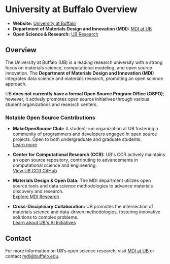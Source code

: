 # University at Buffalo Overview

- **Website:** [University at Buffalo](https://www.buffalo.edu/)
- **Department of Materials Design and Innovation (MDI):** [MDI at UB](https://engineering.buffalo.edu/materials-design-innovation.html)
- **Open Science & Research:** [UB Research](https://www.buffalo.edu/research.html)

## Overview

The University at Buffalo (UB) is a leading research university with a strong focus on materials science, computational modeling, and open source innovation. The **Department of Materials Design and Innovation (MDI)** integrates data science and materials research, promoting an open science approach.

UB **does not currently have a formal Open Source Program Office (OSPO)**; however, it actively promotes open source initiatives through various student organizations and research centers.

### Notable Open Source Contributions

- **MakeOpenSource Club:** A student-run organization at UB fostering a community of programmers and developers engaged in open source projects. Open to both undergraduate and graduate students.  
  [Learn more](https://engineering.buffalo.edu/computer-science-engineering/people/professional-and-student-organizations.host.html/content/shared/engineering/school-wide-content/clubs/seas/open-source.detail.html)

- **Center for Computational Research (CCR):** UB's CCR actively maintains an open source repository, contributing to advancements in computational science and engineering.  
  [View UB CCR GitHub](https://github.com/ubccr)

- **Materials Design & Open Data:** The MDI department utilizes open source tools and data science methodologies to advance materials discovery and research.  
  [Explore MDI Research](https://engineering.buffalo.edu/materials-design-innovation/research.html)

- **Cross-Disciplinary Collaboration:** UB promotes the intersection of materials science and data-driven methodologies, fostering innovative solutions to complex problems.  
  [Learn about UB's AI Initiatives](https://www.buffalo.edu/research/research-expertise/expertise-in-ai.html)

## Contact

For more information on UB’s open science research, visit [MDI at UB](https://engineering.buffalo.edu/materials-design-innovation.html) or contact [mdi@buffalo.edu](mailto:mdi@buffalo.edu).
